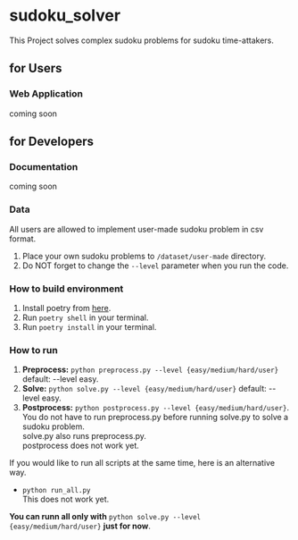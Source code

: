 # sudoku_solver
This Project solves complex sudoku problems for sudoku time-attakers.

## for Users
### Web Application
coming soon

## for Developers
### Documentation
coming soon

### Data
All users are allowed to implement user-made sudoku problem in csv format.  
1. Place your own sudoku problems to `/dataset/user-made` directory.  
2. Do NOT forget to change the `--level` parameter when you run the code.

### How to build environment
1. Install poetry from [here](https://python-poetry.org/docs/#installation).
2. Run `poetry shell` in your terminal.
3. Run `poetry install` in your terminal.

### How to run
1. **Preprocess:** `python preprocess.py --level {easy/medium/hard/user}` default: --level easy.  
2. **Solve:** `python solve.py --level {easy/medium/hard/user}` default: --level easy.  
3. **Postprocess:** `python postprocess.py --level {easy/medium/hard/user}`.  
You do not have to run preprocess.py before running solve.py to solve a sudoku problem.  
solve.py also runs preprocess.py.  
postprocess does not work yet.  

If you would like to run all scripts at the same time, here is an alternative way.  
- `python run_all.py`  
This does not work yet.  

**You can runn all only with** `python solve.py --level {easy/medium/hard/user}` **just for now**.
